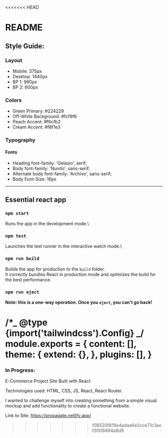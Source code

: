<<<<<<< HEAD
# README

## Style Guide:

### Layout

- Mobile: 375px
- Desktop: 1440px
- BP 1: 990px
- BP 2: 600px

### Colors

- Green Primary: #224229
- Off-White Background: #fcf9f6
- Peach Accent: #f6cfb2
- Cream Accent: #f8f1e3

### Typography

#### Fonts

- Heading font-family: 'Gelasio', serif;
- Body font-family: 'Nunito', sans-serif;
- Alternate body font-family: 'Archivo', sans-serif;
- Body Font-Size: 16px

<!-- <link rel="preconnect" href="https://fonts.googleapis.com">
<link rel="preconnect" href="https://fonts.gstatic.com" crossorigin>
<link href="https://fonts.googleapis.com/css2?family=Archivo:wght@300;400;600&family=Gelasio:ital,wght@0,400;0,500;0,600;1,400&family=Nunito:wght@300;400;600&display=swap" rel="stylesheet"> -->

---

## Essential react app

### `npm start`

Runs the app in the development mode.\

### `npm test`

Launches the test runner in the interactive watch mode.\

### `npm run build`

Builds the app for production to the `build` folder.\
It correctly bundles React in production mode and optimizes the build for the best performance.

### `npm run eject`

**Note: this is a one-way operation. Once you `eject`, you can't go back!**

/\*_ @type {import('tailwindcss').Config} _/
module.exports = {
content: [],
theme: {
extend: {},
},
plugins: [],
}
=======
### In Progress:
E-Commerce Project Site Built with React

Technologies used: HTML, CSS, JS, React, React Router.

I wanted to challenge myself into creating something from a simple visual mockup and add functionality to create a functional website.

Link to Site: https://propagate.netlify.app/
>>>>>>> f08520f818e4adaa6e2cce71c3acf3009494a8d9
